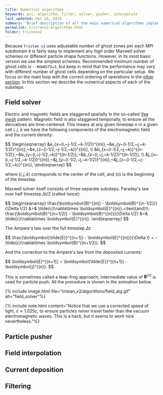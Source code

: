 ```yaml
---
title: Numerical algorithms
keywords: pic, algorithm, filter, solver, pusher, interpolate
last_updated: Dec 18, 2019
summary: "Brief description of all the main numerical algorithms implemented in Tristan v2."
permalink: tristanv2-algorithms.html
folder: tristanv2
---
```


Because `Tristan v2` uses adjustable number of ghost zones per each MPI subdomain it is fairly easy to implement any high order Maxwell solver schemes or different particle shape functions. However, in its most basic version we use the simplest schemes. Recommended minimum number of ghost cells is `--NGHOSTS=3`, but keep in mind that the performance may vary with different number of ghost cells depending on the particular setup. We focus on the main loop with the correct ordering of operations in the [other section](tristanv2-pic-concept.html). In this section we describe the numerical aspects of each of the substeps.

## Field solver

Electric and magnetic fields are staggered spatially in the so-called [Yee mesh](tristanv2-structure.html#staggering) pattern. Magnetic field is also staggered temporally, to ensure all the derivatives are time-centered. This means at any given timestep $n$ in a given cell $i$, $j$, $k$ we have the following components of the electromagnetic field and the current density:

<div>$$
\begin{eqnarray}
&e_{x~(i,~j-1/2,~k-1/2)}^{(n)},~&e_{y~(i-1/2,~j,~k-1/2)}^{(n)},~&e_{z~(i-1/2,~j-1/2,~k)}^{(n)}, \\
&b_{x~(i-1/2,~j,~k)}^{(n-1/2)},~&b_{y~(i,~j-1/2,~k)}^{(n-1/2)},~&b_{z~(i,~j,~k-1/2)}^{(n-1/2)}, \\
&j_{x~(i,~j-1/2,~k-1/2)}^{(n)},~&j_{y~(i-1/2,~j,~k-1/2)}^{(n)},~&j_{z~(i-1/2,~j-1/2,~k)}^{(n)},
\end{eqnarray}
$$</div>

where $(i,j,k)$ corresponds to the center of the cell, and $(n)$ is the beginning of the timestep.

Maxwell solver itself consists of three separate substeps. Faraday's law over half timestep $\Delta t/2$ (called twice):

<div>$$
\begin{eqnarray}
\frac{\boldsymbol{B}^{(n)} - \boldsymbol{B}^{(n-1/2)}}{\Delta t/2} &=& \tilde{c}\nabla\times \boldsymbol{E}^{(n)},~\text{and}\\
\frac{\boldsymbol{B}^{(n+1/2)} - \boldsymbol{B}^{(n)}}{\Delta t/2} &=& \tilde{c}\nabla\times \boldsymbol{E}^{(n)}.
\end{eqnarray}
$$</div>

The Ampere's law over the full timestep $\Delta t$:

<div>$$
\frac{\boldsymbol{\tilde{E}}^{(n+1)} - \boldsymbol{E}^{(n)}}{\Delta t} = -\tilde{c}\nabla\times \boldsymbol{B}^{(n+1/2)}.
$$</div>

And the correction to the Ampere's law from the deposited currents:

<div>$$
\boldsymbol{E}^{(n+1)} = \boldsymbol{\tilde{E}}^{(n+1)} - \boldsymbol{j}^{(n)}.
$$</div>

This is sometimes called a leap-frog approach; intermediate value of $\boldsymbol{B}^{(n)}$ is used for particle push. All the procedure is shown in the animation below.

{% include image.html file="tristan_v2/algorithms/field_alg.gif" alt="field_solver"%}

{% include note.html content="Notice that we use a corrected speed of light, $\tilde{c}\approx 1.025 c$, to ensure particles never travel faster than the vacuum electromagnetic waves. This is a hack, but it seems to work nice nevertheless."%}

## Particle pusher

## Field interpolation

## Current deposition

## Filtering
